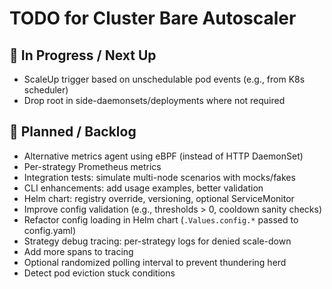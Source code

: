 # TODO for Cluster Bare Autoscaler

## 🔧 In Progress / Next Up
- ScaleUp trigger based on unschedulable pod events (e.g., from K8s scheduler)
- Drop root in side-daemonsets/deployments where not required

## 📌 Planned / Backlog
- Alternative metrics agent using eBPF (instead of HTTP DaemonSet)
- Per-strategy Prometheus metrics
- Integration tests: simulate multi-node scenarios with mocks/fakes
- CLI enhancements: add usage examples, better validation
- Helm chart: registry override, versioning, optional ServiceMonitor
- Improve config validation (e.g., thresholds > 0, cooldown sanity checks)
- Refactor config loading in Helm chart (`.Values.config.*` passed to config.yaml)
- Strategy debug tracing: per-strategy logs for denied scale-down
- Add more spans to tracing
- Optional randomized polling interval to prevent thundering herd
- Detect pod eviction stuck conditions
